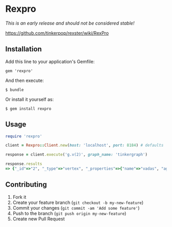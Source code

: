 # Rexpro

*This is an early release and should not be considered stable!*

https://github.com/tinkerpop/rexster/wiki/RexPro

## Installation

Add this line to your application's Gemfile:

    gem 'rexpro'

And then execute:

    $ bundle

Or install it yourself as:

    $ gem install rexpro

## Usage

```ruby
require 'rexpro'

client = Rexpro::Client.new(host: 'localhost', port: 8184) # defaults

response = client.execute('g.v(2)', graph_name: 'tinkergraph')

response.results
=> {"_id"=>"2", "_type"=>"vertex", "_properties"=>{"name"=>"vadas", "age"=>27}}
```

## Contributing

1. Fork it
2. Create your feature branch (`git checkout -b my-new-feature`)
3. Commit your changes (`git commit -am 'Add some feature'`)
4. Push to the branch (`git push origin my-new-feature`)
5. Create new Pull Request
